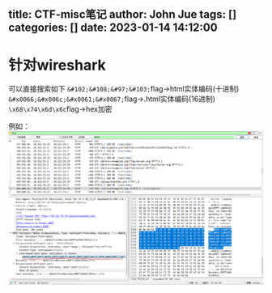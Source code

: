 title: CTF-misc笔记
author: John Jue
tags: []
categories: []
date: 2023-01-14 14:12:00
---
# 针对wireshark
可以直接搜索如下
`&#102;&#108;&#97;&#103;`flag->html实体编码(十进制)
`&#x0066;&#x006c;&#x0061;&#x0067;`flag->.html实体编码(16进制)
`\x68\x74\x6d\x6c`flag->hex加密

例如：
![upload successful](./images/pasted-753.png)